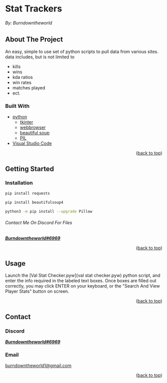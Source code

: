 # Stat Trackers
###### By: Burndowntheworld

## About The Project

An easy, simple to use set of python scripts to pull data from various sites. data includes, but is not limited to
- kills
- wins
- kda ratios
- win rates
- matches played
- ect.

### Built With

* [python](https://www.python.org/)
  * [tkinter](https://docs.python.org/3/library/tkinter.html)
  * [webbrowser](https://docs.python.org/3/library/webbrowser.html)
  * [beautiful soup](https://pypi.org/project/beautifulsoup4/)
  * [PIL](https://pillow.readthedocs.io/en/stable/)
* [Visual Studio Code](https://code.visualstudio.com/)

<p align="right">(<a href="#top">back to top</a>)</p>

## Getting Started

### Installation 

```bash
pip install requests
```

```bash
pip install beautifulsoup4
```

```bash
python3 -m pip install --upgrade Pillow
```

###### Contact Me On Discord For Files

[***Burndowntheworld#6969***](https://discord.com/channels/@me/680456272650436675)

<p align="right">(<a href="#top">back to top</a>)</p>

## Usage

Launch the [Val Stat Checker.pyw](val stat checker.pyw) python script, and enter the info required in the labeled text boxes. Once boxes are filled out correctly, you may click ENTER on your keyboard, or the "Search And View Player Stats" button on screen.


<p align="right">(<a href="#top">back to top</a>)</p>

## Contact

### Discord
[***Burndowntheworld#6969***](https://discord.com/channels/@me/680456272650436675)
### Email
burndowntheworld1@gmail.com

<p align="right">(<a href="#top">back to top</a>)</p>
